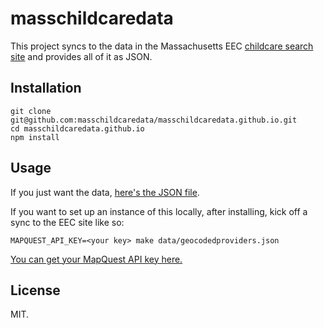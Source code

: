 masschildcaredata
=================

This project syncs to the data in the Massachusetts EEC [childcare search site](http://www.eec.state.ma.us/ChildCareSearch/searchEarlyEdu.aspx) and provides all of it as JSON.

Installation
------------

    git clone git@github.com:masschildcaredata/masschildcaredata.github.io.git
    cd masschildcaredata.github.io
    npm install

Usage
-----

If you just want the data, [here's the JSON file](http://masschildcaredata.github.io/data/geocodedproviders.json).

If you want to set up an instance of this locally, after installing, kick off a sync to the EEC site like so:

    MAPQUEST_API_KEY=<your key> make data/geocodedproviders.json

[You can get your MapQuest API key here.](http://developer.mapquest.com/)

License
-------

MIT.
